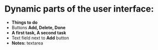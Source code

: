  # Dynamic parts of the user interface:

 * **Things to do**
 * Buttons **Add, Delete, Done**
 * **A first task, A second task**
 * Text field next to **Add** button
 * **Notes:** textarea
   